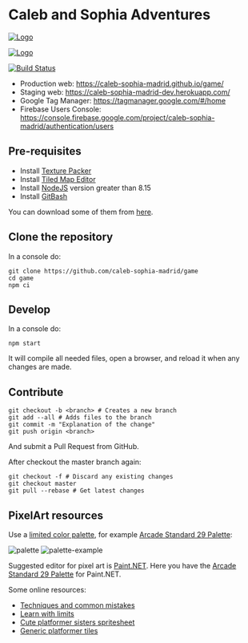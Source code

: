 # Caleb and Sophia Adventures

[![Logo](https://raw.githubusercontent.com/caleb-sophia-madrid/game/master/reference/convention/convention-logo-low-res.png)](https://caleb-sophia-madrid.github.io/game/)

[![Logo](https://raw.githubusercontent.com/caleb-sophia-madrid/game/master/reference/logos/caleb-sophia.jpg)](https://caleb-sophia-madrid.github.io/game/)

[![Build Status](https://travis-ci.org/caleb-sophia-madrid/game.svg?branch=master)](https://travis-ci.org/caleb-sophia-madrid/game)

* Production web: https://caleb-sophia-madrid.github.io/game/
* Staging web: https://caleb-sophia-madrid-dev.herokuapp.com/
* Google Tag Manager: https://tagmanager.google.com/#/home
* Firebase Users Console: https://console.firebase.google.com/project/caleb-sophia-madrid/authentication/users

## Pre-requisites

* Install [Texture Packer](https://www.codeandweb.com/texturepacker)
* Install [Tiled Map Editor](https://www.mapeditor.org/)
* Install [NodeJS](https://nodejs.org/es/) version greater than 8.15
* Install [GitBash](https://gitforwindows.org/)

You can download some of them from [here](https://github.com/caleb-sophia-madrid/game/tree/master/bin).

## Clone the repository

In a console do:

```shell
git clone https://github.com/caleb-sophia-madrid/game
cd game
npm ci
```

## Develop

In a console do:

```shell
npm start
```

It will compile all needed files, open a browser, and reload it when any changes are made.

## Contribute

```shell
git checkout -b <branch> # Creates a new branch
git add --all # Adds files to the branch
git commit -m "Explanation of the change"
git push origin <branch>
```

And submit a Pull Request from GitHub.

After checkout the master branch again:

```shell
git checkout -f # Discard any existing changes
git checkout master
git pull --rebase # Get latest changes
```

## PixelArt resources

Use a [limited color palette](https://stuartspixelgames.com/2018/07/15/retro-game-colour-palettes-and-tools/), for example [Arcade Standard 29 Palette](https://lospec.com/palette-list/arcade-standard-29):

![palette](https://stuartspixelgames.files.wordpress.com/2018/07/arcade-standard-29.png?w=700)
![palette-example](https://lospec.com/images/palette-list/arcade-standard-29-palette-example-palette-example-by-grafxkid.png)

Suggested editor for pixel art is [Paint.NET](https://www.getpaint.net/). Here you have the [Arcade Standard 29 Palette](https://raw.githubusercontent.com/caleb-sophia-madrid/game/master/src/assets/Paint.NET%20Arcade%20Standard%2029%20Palette.txt) for Paint.NET.

Some online resources:

* [Techniques and common mistakes](https://www.youtube.com/watch?v=gW1G_FLsuEs)
* [Learn with limits](https://www.youtube.com/watch?v=FbCw-_iRdc8)
* [Cute platformer sisters spritesheet](https://opengameart.org/content/cute-platformer-sisters)
* [Generic platformer tiles](https://opengameart.org/content/generic-platformer-tiles)